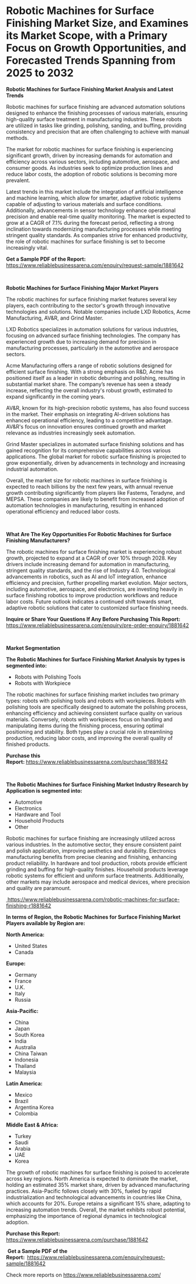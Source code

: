 <p><h1>Robotic Machines for Surface Finishing Market Size, and Examines its Market Scope, with a Primary Focus on Growth Opportunities, and Forecasted Trends Spanning from 2025 to 2032</h1></p><p><strong>Robotic Machines for Surface Finishing Market Analysis and Latest Trends</strong></p>
<p><p>Robotic machines for surface finishing are advanced automation solutions designed to enhance the finishing processes of various materials, ensuring high-quality surface treatment in manufacturing industries. These robots are utilized in tasks like grinding, polishing, sanding, and buffing, providing consistency and precision that are often challenging to achieve with manual methods.</p><p>The market for robotic machines for surface finishing is experiencing significant growth, driven by increasing demands for automation and efficiency across various sectors, including automotive, aerospace, and consumer goods. As industries seek to optimize production lines and reduce labor costs, the adoption of robotic solutions is becoming more prevalent.</p><p>Latest trends in this market include the integration of artificial intelligence and machine learning, which allow for smarter, adaptive robotic systems capable of adjusting to various materials and surface conditions. Additionally, advancements in sensor technology enhance operational precision and enable real-time quality monitoring. The market is expected to grow at a CAGR of 7.1% during the forecast period, reflecting a strong inclination towards modernizing manufacturing processes while meeting stringent quality standards. As companies strive for enhanced productivity, the role of robotic machines for surface finishing is set to become increasingly vital.</p></p>
<p><strong>Get a Sample PDF of the Report:&nbsp;</strong> <a href="https://www.reliablebusinessarena.com/enquiry/request-sample/1881642?utm_campaign=2206&utm_medium=2&utm_source=Github&utm_content=ia&utm_term=01032025&utm_id=robotic-machines-for-surface-finishing">https://www.reliablebusinessarena.com/enquiry/request-sample/1881642</a></p>
<p>&nbsp;</p>
<p><strong>Robotic Machines for Surface Finishing Major Market Players</strong></p>
<p><p>The robotic machines for surface finishing market features several key players, each contributing to the sector's growth through innovative technologies and solutions. Notable companies include LXD Robotics, Acme Manufacturing, AV&R, and Grind Master. </p><p>LXD Robotics specializes in automation solutions for various industries, focusing on advanced surface finishing technologies. The company has experienced growth due to increasing demand for precision in manufacturing processes, particularly in the automotive and aerospace sectors.</p><p>Acme Manufacturing offers a range of robotic solutions designed for efficient surface finishing. With a strong emphasis on R&D, Acme has positioned itself as a leader in robotic deburring and polishing, resulting in substantial market share. The company’s revenue has seen a steady increase, reflecting the overall industry's robust growth, estimated to expand significantly in the coming years.</p><p>AV&R, known for its high-precision robotic systems, has also found success in the market. Their emphasis on integrating AI-driven solutions has enhanced operational efficiency, leading to a competitive advantage. AV&R's focus on innovation ensures continued growth and market relevance as industries increasingly seek automation.</p><p>Grind Master specializes in automated surface finishing solutions and has gained recognition for its comprehensive capabilities across various applications. The global market for robotic surface finishing is projected to grow exponentially, driven by advancements in technology and increasing industrial automation.</p><p>Overall, the market size for robotic machines in surface finishing is expected to reach billions by the next few years, with annual revenue growth contributing significantly from players like Fastems, Teradyne, and MEPSA. These companies are likely to benefit from increased adoption of automation technologies in manufacturing, resulting in enhanced operational efficiency and reduced labor costs.</p></p>
<p>&nbsp;</p>
<p><strong>What Are The Key Opportunities For Robotic Machines for Surface Finishing Manufacturers?</strong></p>
<p><p>The robotic machines for surface finishing market is experiencing robust growth, projected to expand at a CAGR of over 10% through 2028. Key drivers include increasing demand for automation in manufacturing, stringent quality standards, and the rise of Industry 4.0. Technological advancements in robotics, such as AI and IoT integration, enhance efficiency and precision, further propelling market evolution. Major sectors, including automotive, aerospace, and electronics, are investing heavily in surface finishing robotics to improve production workflows and reduce labor costs. Future outlook indicates a continued shift towards smart, adaptive robotic solutions that cater to customized surface finishing needs.</p></p>
<p><strong>Inquire or Share Your Questions If Any Before Purchasing This Report:</strong> <a href="https://www.reliablebusinessarena.com/enquiry/pre-order-enquiry/1881642?utm_campaign=2206&utm_medium=2&utm_source=Github&utm_content=ia&utm_term=01032025&utm_id=robotic-machines-for-surface-finishing">https://www.reliablebusinessarena.com/enquiry/pre-order-enquiry/1881642</a></p>
<p>&nbsp;</p>
<p><strong>Market Segmentation</strong></p>
<p><strong>The Robotic Machines for Surface Finishing Market Analysis by types is segmented into:</strong></p>
<p><ul><li>Robots with Polishing Tools</li><li>Robots with Workpiece</li></ul></p>
<p><p>The robotic machines for surface finishing market includes two primary types: robots with polishing tools and robots with workpieces. Robots with polishing tools are specifically designed to automate the polishing process, enhancing efficiency and achieving consistent surface quality on various materials. Conversely, robots with workpieces focus on handling and manipulating items during the finishing process, ensuring optimal positioning and stability. Both types play a crucial role in streamlining production, reducing labor costs, and improving the overall quality of finished products.</p></p>
<p><strong>Purchase this Report:&nbsp;</strong><a href="https://www.reliablebusinessarena.com/purchase/1881642?utm_campaign=2206&utm_medium=2&utm_source=Github&utm_content=ia&utm_term=01032025&utm_id=robotic-machines-for-surface-finishing">https://www.reliablebusinessarena.com/purchase/1881642</a></p>
<p>&nbsp;</p>
<p><strong>The Robotic Machines for Surface Finishing Market Industry Research by Application is segmented into:</strong></p>
<p><ul><li>Automotive</li><li>Electronics</li><li>Hardware and Tool</li><li>Household Products</li><li>Other</li></ul></p>
<p><p>Robotic machines for surface finishing are increasingly utilized across various industries. In the automotive sector, they ensure consistent paint and polish application, improving aesthetics and durability. Electronics manufacturing benefits from precise cleaning and finishing, enhancing product reliability. In hardware and tool production, robots provide efficient grinding and buffing for high-quality finishes. Household products leverage robotic systems for efficient and uniform surface treatments. Additionally, other markets may include aerospace and medical devices, where precision and quality are paramount.</p></p>
<p><a href="https://www.reliablebusinessarena.com/robotic-machines-for-surface-finishing-r1881642?utm_campaign=2206&utm_medium=2&utm_source=Github&utm_content=ia&utm_term=01032025&utm_id=robotic-machines-for-surface-finishing">&nbsp;https://www.reliablebusinessarena.com/robotic-machines-for-surface-finishing-r1881642</a></p>
<p><strong>In terms of Region, the Robotic Machines for Surface Finishing Market Players available by Region are:</strong></p>
<p>
    <p> <strong> North America: </strong>
        <ul>
            <li>United States</li>
            <li>Canada</li>
        </ul>
        </p> 
    <p> <strong> Europe: </strong>
        <ul>
            <li>Germany</li>
            <li>France</li>
            <li>U.K.</li>
            <li>Italy</li>
            <li>Russia</li>
        </ul>
        </p> 
    <p> <strong> Asia-Pacific: </strong>
        <ul>
            <li>China</li>
            <li>Japan</li>
            <li>South Korea</li>
            <li>India</li>
            <li>Australia</li>
            <li>China Taiwan</li>
            <li>Indonesia</li>
            <li>Thailand</li>
            <li>Malaysia</li>
        </ul>
        </p> 
    <p> <strong> Latin America: </strong>
        <ul>
            <li>Mexico</li>
            <li>Brazil</li>
            <li>Argentina Korea</li>
            <li>Colombia</li>
        </ul>
        </p> 
    <p> <strong> Middle East & Africa: </strong>
        <ul>
            <li>Turkey</li>
            <li>Saudi</li>
            <li>Arabia</li>
            <li>UAE</li>
            <li>Korea</li>
        </ul>
    </p>
    </p>
<p><p>The growth of robotic machines for surface finishing is poised to accelerate across key regions. North America is expected to dominate the market, holding an estimated 35% market share, driven by advanced manufacturing practices. Asia-Pacific follows closely with 30%, fueled by rapid industrialization and technological advancements in countries like China, which accounts for 20%. Europe retains a significant 15% share, adapting to increasing automation trends. Overall, the market exhibits robust potential, emphasizing the importance of regional dynamics in technological adoption.</p></p>
<p><strong>Purchase this Report: </strong><a href="https://www.reliablebusinessarena.com/purchase/1881642?utm_campaign=2206&utm_medium=2&utm_source=Github&utm_content=ia&utm_term=01032025&utm_id=robotic-machines-for-surface-finishing">https://www.reliablebusinessarena.com/purchase/1881642</a></p>
<p>&nbsp;<strong>Get a Sample PDF of the Report:&nbsp;&nbsp;</strong><a href="https://www.reliablebusinessarena.com/enquiry/request-sample/1881642?utm_campaign=2206&utm_medium=2&utm_source=Github&utm_content=ia&utm_term=01032025&utm_id=robotic-machines-for-surface-finishing">https://www.reliablebusinessarena.com/enquiry/request-sample/1881642</a></p>
<p><strong></strong></p>
<p>Check more reports on <a href="https://www.reliablebusinessarena.com/?utm_campaign=2206&utm_medium=2&utm_source=Github&utm_content=ia&utm_term=01032025&utm_id=robotic-machines-for-surface-finishing">https://www.reliablebusinessarena.com/</a></p>